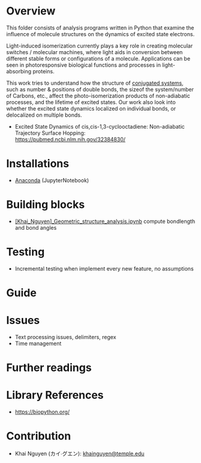 # Overview 
This folder consists of analysis programs written in Python that examine the influence of molecule structures on the dynamics of excited state electrons. 

Light-induced isomerization currently plays a key role in creating molecular switches / molecular machines, where light aids in conversion between different stable forms or configurations of a molecule. Applications can be seen in photoresponsive biological functions and processes in light-absorbing proteins.

This work tries to understand how the structure of [conjugated systems](https://tinyurl.com/ybrfmk4t), such as number & positions of double bonds, the sizeof the system/number of Carbons, etc., affect the photo-isomerization products of non-adiabatic processes, and the lifetime of excited states. Our work also look into whether the excited state dynamics localized on individual bonds, or delocalized on multiple bonds.

* Excited State Dynamics of cis,cis-1,3-cyclooctadiene: Non-adiabatic Trajectory Surface Hopping: https://pubmed.ncbi.nlm.nih.gov/32384830/


# Installations
* [Anaconda](https://tinyurl.com/y7fbo2hk) (JupyterNotebook)

# Building blocks
* [[Khai_Nguyen]_Geometric_structure_analysis.ipynb](https://github.com/KhaiTTNguyen/Computational_Quantum_Chemistry/blob/master/structural_influence_on_excited_state_dynamics/%5BKhai_Nguyen%5D_Geometric_structure_analysis.ipynb) compute bondlength and bond angles

# Testing
* Incremental testing when implement every new feature, no assumptions

# Guide

# Issues
* Text processing issues, delimiters, regex 
* Time management

# Further readings

# Library References
* https://biopython.org/

# Contribution
* Khai Nguyen (カイ∙グエン):  khainguyen@temple.edu